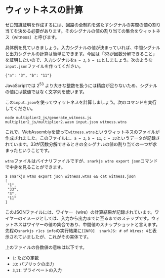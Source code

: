 # ウィットネスの計算

ゼロ知識証明を作成するには、回路の全制約を満たすシグナルの実際の値の割り当てを決める必要があります。そのシグナルの値の割り当ての集合をウィットネス（witness）と呼びます。

具体例を見ていきましょう。入力シグナルの値が決まっていれば、中間シグナルと出力シグナルの計算は簡単にできます。今回は「33が因数分解できること」を証明したいので、入力シグナルを`a = 3`, `b = 11`としましょう。次のような`input.json`ファイルを作ってください。

```
{"a": "3", "b": "11"}
```

JavaScriptでは $2^{53}$ より大きな整数を扱うには精度が足りないため、シグナルの値には数値ではなく文字列を使います。

この`input.json`を使ってウィットネスを計算しましょう。次のコマンドを実行してください。

```
node multiplier2_js/generate_witness.js multiplier2_js/multiplier2.wasm input.json witness.wtns
```

これで、WebAssemblyを使って`witness.wtns`というウィットネスのファイルが作成されました。このファイルに、`a = 3`, `b = 11`, `c = 33`というデータが記録されています。33が因数分解できるときの全シグナルの値の割り当ての一つが求まったということです。

`wtns`ファイルはバイナリファイルですが、`snarkjs wtns export json`コマンドで中身を見ることができます。

```
$ snarkjs wtns export json witness.wtns && cat witness.json
[
 "1",
 "33",
 "3",
 "11"
]
```

このJSONファイルには、ワイヤー（wire）の計算結果が記録されています。ワイヤーのイメージとしては、入力から出力までに至るまでのステップです。ウィットネスはワイヤーの値の集合であり、中間値のスナップショットと言えます。先程の`snarkjs r1cs info`の実行結果に`[INFO]  snarkJS: # of Wires: 4`と表示されていましたが、これがその実体です。

上のファイルの各数値の意味は以下です。

- `1`: ただの定数
- `33`: パブリックの出力
- `3`,`11`: プライベートの入力

